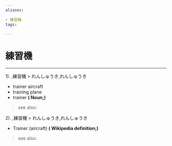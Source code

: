 ```yaml
---
aliases:
    
- 練習機
tags:
    
---
```


# 練習機
---
1).
,練習機 > れんしゅうき,れんしゅうき

- trainer aircraft
- training plane
- trainer
**( Noun;)**
> see also: 
            
2).
,練習機 > れんしゅうき,れんしゅうき

- Trainer (aircraft)
**( Wikipedia definition;)**
> see also: 
            